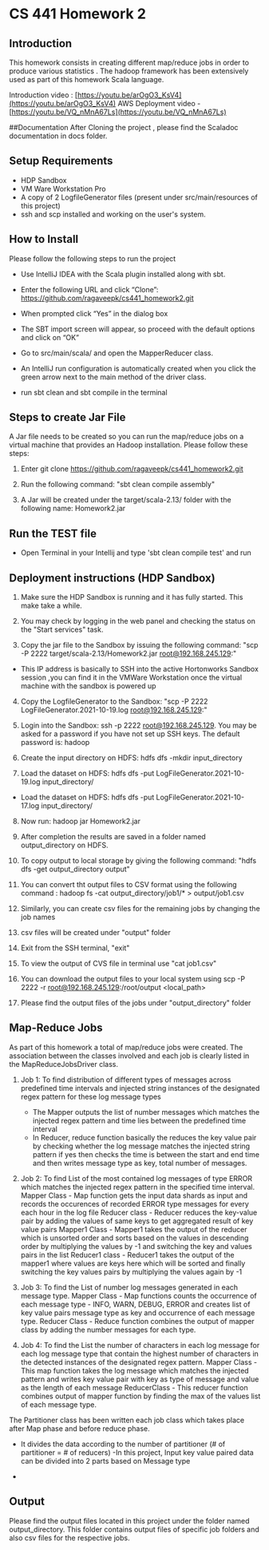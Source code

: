# CS 441  Homework 2

## Introduction
This homework consists in creating different map/reduce jobs in order to produce various statistics . The hadoop framework has been extensively used as part of this homework Scala language.

Introduction video : [https://youtu.be/arOgO3_KsV4](https://youtu.be/arOgO3_KsV4)
AWS Deployment video -[https://youtu.be/VQ_nMnA67Ls](https://youtu.be/VQ_nMnA67Ls)

##Documentation
After Cloning the project , please find the Scaladoc documentation in docs folder.

## Setup Requirements
- HDP Sandbox
- VM Ware Workstation Pro
- A copy of 2 LogfileGenerator files (present under src/main/resources of this project)
- ssh and scp installed and working on the user's system.

## How to Install

Please follow the following steps to run the project
- Use IntelliJ IDEA with the Scala plugin installed along with sbt.
- Enter the following URL and click “Clone”: https://github.com/ragaveepk/cs441_homework2.git

- When prompted click “Yes” in the dialog box

- The SBT import screen will appear, so proceed with the default options and click on “OK”

- Go to src/main/scala/ and open the MapperReducer class.

- An IntelliJ run configuration is automatically created when you click the green arrow next to the main method of the driver class.

- run sbt clean  and sbt compile in the terminal

## Steps to  create Jar File

A Jar file needs to be created so you can run the map/reduce jobs on a virtual machine that provides an Hadoop installation.
Please follow these steps:

1) Enter git clone https://github.com/ragaveepk/cs441_homework2.git

2) Run the following command: "sbt clean compile assembly"

3) A Jar will be created under the target/scala-2.13/ folder with the following name: Homework2.jar
 
## Run the TEST file
- Open Terminal in your Intellij and type 'sbt  clean compile test' and run

## Deployment instructions (HDP Sandbox)

1) Make sure the HDP Sandbox is running and it has fully started. This make take a while.

2) You may check by logging in the web panel and checking the status on the "Start services" task.

3) Copy the jar file to the Sandbox by issuing the following command: "scp -P 2222 target/scala-2.13/Homework2.jar root@192.168.245.129:" 
- This IP address is basically to SSH into the active Hortonworks Sandbox session ,you can find it in the VMWare Workstation once the virtual machine with the sandbox is powered up

4) Copy the LogfileGenerator to the Sandbox: "scp -P 2222 LogFileGenerator.2021-10-19.log root@192.168.245.129:"

5) Login into the Sandbox: ssh -p 2222 root@192.168.245.129. You may be asked for a password if you have not set up SSH keys. The default password is: hadoop

6) Create the input directory on HDFS: hdfs dfs -mkdir input_directory

7) Load the dataset on HDFS: hdfs dfs -put LogFileGenerator.2021-10-19.log input_directory/
  - Load the dataset on HDFS: hdfs dfs -put LogFileGenerator.2021-10-17.log input_directory/

8) Now run: hadoop jar Homework2.jar

9) After completion the results are saved in a folder named output_directory on HDFS.

10) To copy output to local storage by giving the following command: "hdfs dfs -get output_directory output"

11) You can convert tht output files to CSV format  using the following command :  hadoop fs -cat output_directory/job1/* > output/job1.csv

12) Similarly, you can create csv files for the remaining jobs by changing the job names

13) csv files will be created under "output" folder

14) Exit from the SSH terminal, "exit"

15) To view the output of CVS file in terminal use "cat job1.csv"

16) You can download the output files to your local system using scp -P 2222 -r root@192.168.245.129:/root/output <local_path>

17) Please find the output files of the jobs under "output_directory" folder


## Map-Reduce Jobs

As part of this homework a total of  map/reduce jobs were created. The association between the classes involved and each job is clearly listed in the MapReduceJobsDriver class.

1) Job 1: To find distribution of different types of messages across predefined time intervals and injected string instances of the designated regex pattern for these log message types
      - The Mapper outputs the list of number messages which matches the injected regex pattern and time lies between the predefined time interval
      - In Reducer, reduce function basically the reduces the key value pair by checking whether the log message matches the injected string pattern if yes then checks the time is between the start and end time
        and then writes message type as key, total number of messages.

2) Job 2: To find List of the most contained log messages of type ERROR which matches the injected regex pattern in the specified time interval. 
    Mapper Class - Map function gets the input data shards as input and records the occurences of recorded ERROR type messages for every each hour in the log file
    Reducer class - Reducer reduces the key-value pair by adding the values of same keys to get aggregated result of key value pairs
    Mapper1 Class - Mapper1 takes the output of the reducer which is unsorted order and sorts based on the values in descending order by multiplying the values by -1 and switching the key and values pairs in the list
    Reducer1 class - Reducer1 takes the output of the mapper1 where values are  keys here which will be sorted and finally switching the key values pairs by multiplying the values again by -1

3) Job 3: To find the List of  number log messages generated in each message type.
    Mapper Class -   Map functions counts the occurrence of each message type - INFO, WARN, DEBUG, ERROR and creates list of key value pairs message type as key and occurrence of each message type.
    Reducer Class -  Reduce function combines the output of mapper class by adding the number messages for each type.

4) Job 4: To find the List the number of characters in each log message for each log message type that contain the highest number of characters in the detected instances of the designated regex pattern.
    Mapper Class -  This map function takes the log message which matches the injected pattern and writes key value pair with key as type of message and value as the length of each message
    ReducerClass -  This reducer function combines output of mapper function by finding the max of the values list of each message type. 

The Partitioner class  has been written each job class which takes place after Map phase and before reduce phase.
- It divides the data according to the number of partitioner (# of partitioner  = # of reducers)
-In this project, Input key value paired data can be divided into 2 parts based on Message type 

- 

## Output

Please find the output files located in this project under the folder named output_directory. This folder contains output files of specific job folders and also csv files for the respective jobs.


